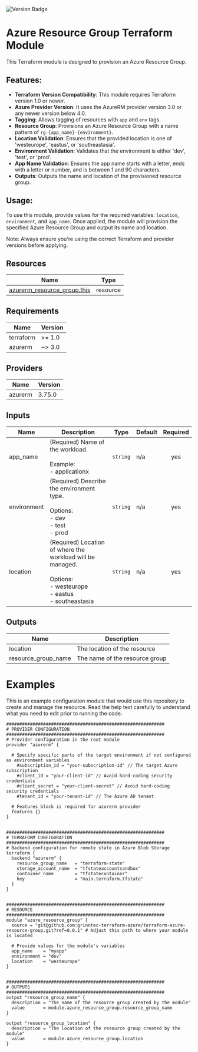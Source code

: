 

<!-- BEGIN_TF_DOCS -->
![Version Badge](https://img.shields.io/badge/Tag-0.0.1-blue)
# Azure Resource Group Terraform Module

This Terraform module is designed to provision an Azure Resource Group.

## Features:
- **Terraform Version Compatibility**: This module requires Terraform version 1.0 or newer.
- **Azure Provider Version**: It uses the AzureRM provider version 3.0 or any newer version below 4.0.
- **Tagging**: Allows tagging of resources with `app` and `env` tags.
- **Resource Group**: Provisions an Azure Resource Group with a name pattern of `rg-{app_name}-{environment}`.
- **Location Validation**: Ensures that the provided location is one of 'westeurope', 'eastus', or 'southeastasia'.
- **Environment Validation**: Validates that the environment is either 'dev', 'test', or 'prod'.
- **App Name Validation**: Ensures the app name starts with a letter, ends with a letter or number, and is between 1 and 90 characters.
- **Outputs**: Outputs the name and location of the provisioned resource group.

## Usage:
To use this module, provide values for the required variables: `location`, `environment`, and `app_name`.
Once applied, the module will provision the specified Azure Resource Group and output its name and location.

Note: Always ensure you're using the correct Terraform and provider versions before applying.
## Resources

| Name | Type |
|------|------|
| [azurerm_resource_group.this](https://registry.terraform.io/providers/hashicorp/azurerm/latest/docs/resources/resource_group) | resource |
## Requirements

| Name | Version |
|------|---------|
| terraform | >= 1.0 |
| azurerm | ~> 3.0 |
## Providers

| Name | Version |
|------|---------|
| azurerm | 3.75.0 |
## Inputs

| Name | Description | Type | Default | Required |
|------|-------------|------|---------|:--------:|
| app\_name | (Required) Name of the workload.<br><br>  Example:<br>  - applicationx | `string` | n/a | yes |
| environment | (Required) Describe the environment type.<br><br>  Options:<br>  - dev<br>  - test<br>  - prod | `string` | n/a | yes |
| location | (Required) Location of where the workload will be managed.<br><br>  Options:<br>  - westeurope<br>  - eastus<br>  - southeastasia | `string` | n/a | yes |

## Outputs

| Name | Description |
|------|-------------|
| location | The location of the resource |
| resource\_group\_name | The name of the resource group |

# Examples
This is an example configuration module that would use this repository to create and manage the resource. Read the help text carefully to understand what you need to edit prior to running the code.

```hcl
############################################################
# PROVIDER CONFIGURATION
############################################################
# Provider configuration in the root module
provider "azurerm" {
  
  # Specify specific parts of the target environment if not configured as environment variables
    #subscription_id = "your-subscription-id" // The target Azure subscription
    #client_id = "your-client-id" // Avoid hard-coding security credentials
    #client_secret = "your-client-secret" // Avoid hard-coding security credentials
    #tenant_id = "your-tenant-id" // The Azure AD tenant
    
  # Features block is required for azurerm provider
  features {}
}


############################################################
# TERRAFORM CONFIGURATION
############################################################
# Backend configuration for remote state in Azure Blob Storage
terraform {
  backend "azurerm" {
    resource_group_name   = "terraform-state"
    storage_account_name  = "tfstateaccountsandbox"
    container_name        = "tfstatecontainer"
    key                   = "main.terraform.tfstate"
  }
}


############################################################
# RESOURCE
############################################################
module "azure_resource_group" {
  source = "git@github.com:grinntec-terraform-azure/terraform-azure-resource-group.git?ref=0.0.1" # Adjust this path to where your module is located

  # Provide values for the module's variables
  app_name    = "myapp"
  environment = "dev"
  location    = "westeurope"
}


############################################################
# OUTPUTS
############################################################
output "resource_group_name" {
  description = "The name of the resource group created by the module"
  value       = module.azure_resource_group.resource_group_name
}

output "resource_group_location" {
  description = "The location of the resource group created by the module"
  value       = module.azure_resource_group.location
}


```
<!-- END_TF_DOCS -->